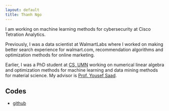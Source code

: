 ```yaml
---
layout: default
title: Thanh Ngo
---
```


I am working on machine learning methods for cybersecurity at Cisco Tetration Analytics.

Previously, I was a data scientist at WalmartLabs where I worked on making better search experience for walmart.com, recommendation algorithms and optimization methods for online marketing.

Earlier, I was a PhD student at [CS, UMN](https://www.cs.umn.edu) working on numerical linear algebra and optimization methods for machine learning and data mining methods for material science. My advisor is [Prof. Yousef Saad](http://www.cs.umn.edu/~saad).

## Codes

* [github](https://github.com/trungthanh?tab=repositories)
